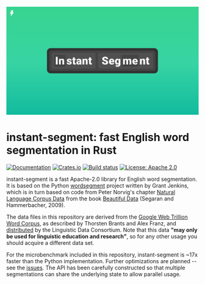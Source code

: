 ![Cover logo](./cover.svg)

# instant-segment: fast English word segmentation in Rust

[![Documentation](https://docs.rs/instant-segment/badge.svg)](https://docs.rs/instant-segment/)
[![Crates.io](https://img.shields.io/crates/v/instant-segment.svg)](https://crates.io/crates/instant-segment)
[![Build status](https://github.com/InstantDomainSearch/instant-segment/workflows/CI/badge.svg)](https://github.com/InstantDomainSearch/instant-segment/actions?query=workflow%3ACI)
[![License: Apache 2.0](https://img.shields.io/badge/License-Apache%202.0-blue.svg)](LICENSE-APACHE)

instant-segment is a fast Apache-2.0 library for English word segmentation.
It is based on the Python [wordsegment][python] project written by Grant Jenkins,
which is in turn based on code from Peter Norvig's chapter [Natural Language
Corpus Data][chapter] from the book [Beautiful Data][book] (Segaran and Hammerbacher, 2009).

The data files in this repository are derived from the [Google Web Trillion Word
Corpus][corpus], as described by Thorsten Brants and Alex Franz, and [distributed][distributed] by the
Linguistic Data Consortium. Note that this data **"may only be used for linguistic
education and research"**, so for any other usage you should acquire a different data set.

For the microbenchmark included in this repository, instant-segment is ~17x faster than
the Python implementation. Further optimizations are planned -- see the [issues][issues].
The API has been carefully constructed so that multiple segmentations can share
the underlying state to allow parallel usage.

[python]: https://github.com/grantjenks/python-wordsegment
[chapter]: http://norvig.com/ngrams/
[book]: http://oreilly.com/catalog/9780596157111/
[corpus]: http://googleresearch.blogspot.com/2006/08/all-our-n-gram-are-belong-to-you.html
[distributed]: https://catalog.ldc.upenn.edu/LDC2006T13
[issues]: https://github.com/InstantDomainSearch/instant-segment/issues
